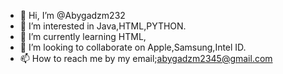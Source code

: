 - 👋 Hi, I’m @Abygadzm232
- 👀 I’m interested in Java,HTML,PYTHON.
- 🌱 I’m currently learning HTML,
- 💞️ I’m looking to collaborate on Apple,Samsung,Intel ID.
- 📫 How to reach me by my email;abygadzm2345@gmail.com

<!---
Abygadzm232/Abygadzm232 is a ✨ special ✨ repository because its `README.md` (this file) appears on your GitHub profile.
You can click the Preview link to take a look at your changes.
--->
